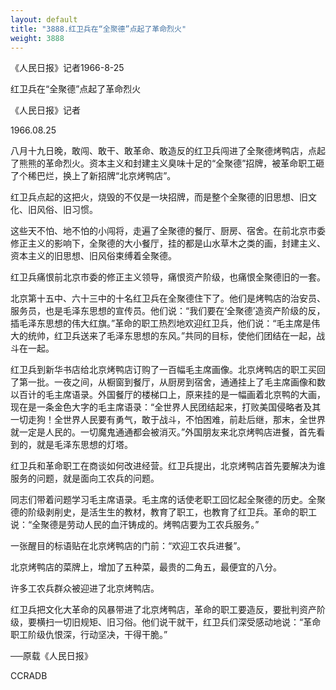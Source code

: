 ```yaml
---
layout: default
title: "3888.红卫兵在“全聚德”点起了革命烈火"
weight: 3888
---
```


《人民日报》记者1966-8-25

红卫兵在“全聚德”点起了革命烈火

《人民日报》记者

1966.08.25

八月十九日晚，敢闯、敢干、敢革命、敢造反的红卫兵闯进了全聚德烤鸭店，点起了熊熊的革命烈火。资本主义和封建主义臭味十足的“全聚德”招牌，被革命职工砸了个稀巴烂，换上了新招牌“北京烤鸭店”。

红卫兵点起的这把火，烧毁的不仅是一块招牌，而是整个全聚德的旧思想、旧文化、旧风俗、旧习惯。

这些天不怕、地不怕的小闯将，走遍了全聚德的餐厅、厨房、宿舍。在前北京市委修正主义的影响下，全聚德的大小餐厅，挂的都是山水草木之类的画，封建主义、资本主义的旧思想、旧风俗束缚着全聚德。

红卫兵痛恨前北京市委的修正主义领导，痛恨资产阶级，也痛恨全聚德旧的一套。

北京第十五中、六十三中的十名红卫兵在全聚德住下了。他们是烤鸭店的治安员、服务员，也是毛泽东思想的宣传员。他们说：“我们要在‘全聚德’造资产阶级的反，插毛泽东思想的伟大红旗。”革命的职工热烈地欢迎红卫兵，他们说：“毛主席是伟大的统帅，红卫兵送来了毛泽东思想的东风。”共同的目标，使他们团结在一起，战斗在一起。

红卫兵到新华书店给北京烤鸭店订购了一百幅毛主席画像。北京烤鸭店的职工买回了第一批。一夜之间，从橱窗到餐厅，从厨房到宿舍，通通挂上了毛主席画像和数以百计的毛主席语录。外国餐厅的楼梯口上，原来挂的是一幅画着北京鸭的大画，现在是一条金色大字的毛主席语录：“全世界人民团结起来，打败美国侵略者及其一切走狗！全世界人民要有勇气，敢于战斗，不怕困难，前赴后继，那末，全世界就一定是人民的。一切魔鬼通通都会被消灭。”外国朋友来北京烤鸭店进餐，首先看到的，就是毛泽东思想的灯塔。

红卫兵和革命职工在商谈如何改进经营。红卫兵提出，北京烤鸭店首先要解决为谁服务的问题，就是面向工农兵的问题。

同志们带着问题学习毛主席语录。毛主席的话使老职工回忆起全聚德的历史。全聚德的阶级剥削史，是活生生的教材，教育了职工，也教育了红卫兵。革命的职工说：“全聚德是劳动人民的血汗铸成的。烤鸭店要为工农兵服务。”

一张醒目的标语贴在北京烤鸭店的门前：“欢迎工农兵进餐”。

北京烤鸭店的菜牌上，增加了五种菜，最贵的二角五，最便宜的八分。

许多工农兵群众被迎进了北京烤鸭店。

红卫兵把文化大革命的风暴带进了北京烤鸭店，革命的职工要造反，要批判资产阶级，要横扫一切旧规矩、旧习俗。他们说干就干，红卫兵们深受感动地说：“革命职工阶级仇恨深，行动坚决，干得干脆。”

──原载《人民日报》

CCRADB

